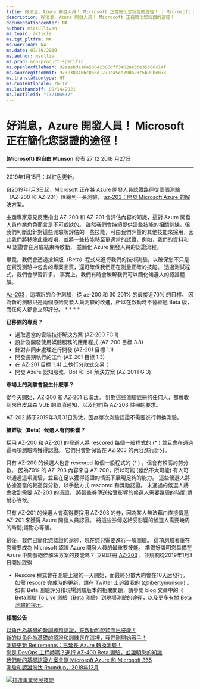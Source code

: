 ```yaml
---
title: 好消息，Azure 開發人員！ Microsoft 正在簡化您認證的途徑！ | Microsoft Docs
description: 好消息，Azure 開發人員！ Microsoft 正在簡化您認證的途徑！
documentationcenter: NA
author: micsullivan
ms.topic: article
ms.tgt_pltfrm: NA
ms.workload: NA
ms.date: 07/30/2019
ms.author: msulliv
ms.prod: non-product-specific
ms.openlocfilehash: 92aeebde16a53042386dff3462ae3be35566c14f
ms.sourcegitcommit: 9732383406c868d1279ca5ca79d423c5b99be073
ms.translationtype: HT
ms.contentlocale: zh-TW
ms.lasthandoff: 09/14/2021
ms.locfileid: "132104537"
---
```

# <a name="great-news-azure-developers-microsoft-is-simplifying-your-path-to-certification"></a>好消息，Azure 開發人員！ Microsoft 正在簡化您認證的途徑！

**(Microsoft) 的自由 Munson** 發表 27 12 2018 月27日

___

2019年1月15日：以紅色更新。

自2019年1月3日起，Microsoft 正在將 Azure 開發人員認證路徑從兩個測驗（AZ-200 和 AZ-201）匯總到一張測驗， [az-203：開發 Microsoft Azure 的解決方案](https://www.microsoft.com/learning/exam-AZ-203.aspx)。

主題專家意見反應指出 AZ-200 和 AZ-201 會評估內容的知識，這對 Azure 開發人員作業角色而言是不可或缺的。 雖然我們會持續提供這些技能的相關訓練，但我們判斷出針對這些測驗所評估的一些技能，可由我們評量的其他技能來採用，因此我們將移除此重複項，並將一些技能移至更適當的認證，例如，我們的資料和 AI 認證會在月底結束時啟動， 並簡化 Azure 開發人員的認證流程。

畢竟，我們會透過搶鮮版（Beta）程式來進行我們的技術測驗，以確保您不只是在實況測驗中包含的專案品質，還可確保我們正在測量正確的技能。 透過測試程式，我們會學習許多。 事實上，我們有時會瞭解我們可以簡化候選人的認證體驗。 

[Az-203](https://www.microsoft.com/learning/exam-AZ-203.aspx)，這項新的合併測驗，從 az-200 和 30 201% 的最接近70% 的目標。 因為新的測驗只是兩個原始開發人員測驗的改進，所以在啟動時不會經過 Beta 版，而任何人都會立即評分。 * * * *

**已移除的專案？**

- 選取適當的雲端技術解決方案 (AZ-200 FG 1) 
- 設計及開發使用媒體服務的應用程式 (AZ-200 目標 3.8) 
- 針對非同步處理進行開發 (AZ-201 目標 1.1) 
- 開發長期執行的工作 (AZ-201 目標 1.3) 
- 在 AZ-201 目標 1.4) 上執行分散式交易 (
- 開發 Azure 認知服務、Bot 和 IoT 解決方案 (AZ-201 FG 3) 

**市場上的測驗會發生什麼事？**

從今天開始，AZ-200 和 AZ-201 已淘汰。 針對這些測驗註冊的任何人，都會收到來自皮耳森 VUE 的取消通知，以及他們為 AZ-203 註冊的要求。

AZ-202 將于2019年3月31日淘汰，因為單次測驗認證不需要進行轉換測驗。

**搶鮮版（Beta）候選人有何影響？**

採用 AZ-200 和 AZ-201 的候選人將 rescored 每個一般程式的 (* ) 並且會在通過這兩項測驗時獲得認證。 它們只會對保留在 AZ-203 的內容進行計分。

只有 AZ-200 的候選人也會 rescored 每個一般程式的 (* ) ，但會有較高的剪分數。 因為70% 的 AZ-203 內容來自 AZ-200，所以可能 (雖然不太可能) 有人可以通過這項測驗，並且在足以獲得認證的情況下展現足夠的能力。 這些候選人將依據適當的較高剪分數，以手動方式 rescored 和獎勵認證。 未通過的候選人將會收到需要 AZ-203 的憑證。 將這些券傳送給受影響的候選人需要幾周的時間;請耐心等候。 

只有 AZ-201 的候選人會獲得要採用 AZ-203 的券，因為某人無法藉由直接傳遞 AZ-201 來獲得 Azure 開發人員認證。 將這些券傳送給受影響的候選人需要幾周的時間;請耐心等候。 

最後，我們已簡化您認證的途徑，現在您只需要進行一項測驗。 這項測驗著重在您需要成為 Microsoft 認證 Azure 開發人員的最重要技能。 準備好證明您具備在 Azure 中開發絕佳解決方案的技能嗎？ 立即註冊 [AZ-203](https://www.microsoft.com/learning/exam-AZ-203.aspx) ，並規劃從2019年1月3日開始取得

* Rescore 程式會在測驗上線的一天開始，而最終分數大約會在10天后發行。 如需 rescore 完成時的更新，請在 Twitter 上追蹤我的 ([@libertymunson](https://twitter.com/LibertyMunson)) 。 如有 Beta 測驗評分和現場測驗版本的相關問題，請參閱 blog 文章中的《 Beta[測驗 To Live 測驗（Beta 測驗）到現場測驗的途徑](https://www.microsoft.com/en-us/learning/community-blog-post.aspx?BlogId=8&Id=374675)，以及[更多有關 Beta 測驗的提示](https://www.microsoft.com/en-us/learning/community-blog-post.aspx?BlogId=8&Id=374723)。

**相關公告**

[以角色為基礎的新訓練和認證，來啟動和脫穎而出技能！](https://www.microsoft.com/en-us/learning/community-blog-post.aspx?BlogId=8&Id=375161)<br/>
[新的以角色為基礎的認證和訓練是在這裡，我們剛開始著手！](https://www.microsoft.com/en-us/learning/community-blog-post.aspx?BlogId=8&Id=375159)<br/>
[測驗更新 Retirements：已延長 Azure 轉換測驗！](https://www.microsoft.com/en-us/learning/community-blog-post.aspx?BlogId=8&Id=375172) <br/> 
[您是 DevOps 工程師嗎？進行 AZ-400 Beta 測驗，並證明您的知識](https://www.microsoft.com/en-us/learning/community-blog-post.aspx?BlogId=8&Id=375170)  <br/> 
[我們新的基礎認證方案會隨 Microsoft Azure 和 Microsoft 365](https://www.microsoft.com/en-us/learning/community-blog-post.aspx?BlogId=8&Id=375177)<br/> 
[測驗和認證淘汰 Roundup，2018年12月](https://www.microsoft.com/en-us/learning/community-blog-post.aspx?BlogId=8&Id=375189)


[![打造事業發展技能](images/microsoft-certified-banner.png)](https://www.microsoft.com/learning/azure-training-certification.aspx?WT.icid=mva_bnr_lexawareness_usen_asi_rightrail_oct2017)